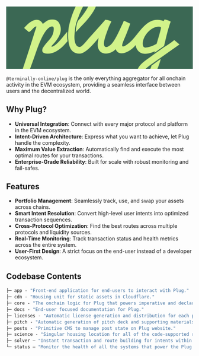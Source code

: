 ![Plug banner](/plug.png)

`@terminally-online/plug` is the only everything aggregator for all onchain activity in the EVM ecosystem, providing a seamless interface between users and the decentralized world.

## Why Plug?

-   **Universal Integration**: Connect with every major protocol and platform in the EVM ecosystem.
-   **Intent-Driven Architecture**: Express what you want to achieve, let Plug handle the complexity.
-   **Maximum Value Extraction**: Automatically find and execute the most optimal routes for your transactions.
-   **Enterprise-Grade Reliability**: Built for scale with robust monitoring and fail-safes.

## Features

-   **Portfolio Management**: Seamlessly track, use, and swap your assets across chains.
-   **Smart Intent Resolution**: Convert high-level user intents into optimized transaction sequences.
-   **Cross-Protocol Optimization**: Find the best routes across multiple protocols and liquidity sources.
-   **Real-Time Monitoring**: Track transaction status and health metrics across the entire system.
-   **User-First Design**: A strict focus on the end-user instead of a developer ecosystem.

## Codebase Contents

```ml
├─ app - "Front-end application for end-users to interact with Plug."
├─ cdn - "Housing unit for static assets in Cloudflare."
├─ core - "The onchain logic for Plug that powers imperative and declarative intents."
├─ docs - "End-user focused documentation for Plug."
├─ licenses - "Automatic license generation and distribution for each package of Plug."
├─ pitch - "Automatic generation of pitch deck and supporting materials."
├─ posts - "Primitive CMS to manage post state on Plug website."
├─ science - "Singular housing location for all of the code-supported research of the ecosystem."
├─ solver — "Instant transaction and route building for intents within Plug."
└─ status — "Monitor the health of all the systems that power the Plug ecosystem."
```
